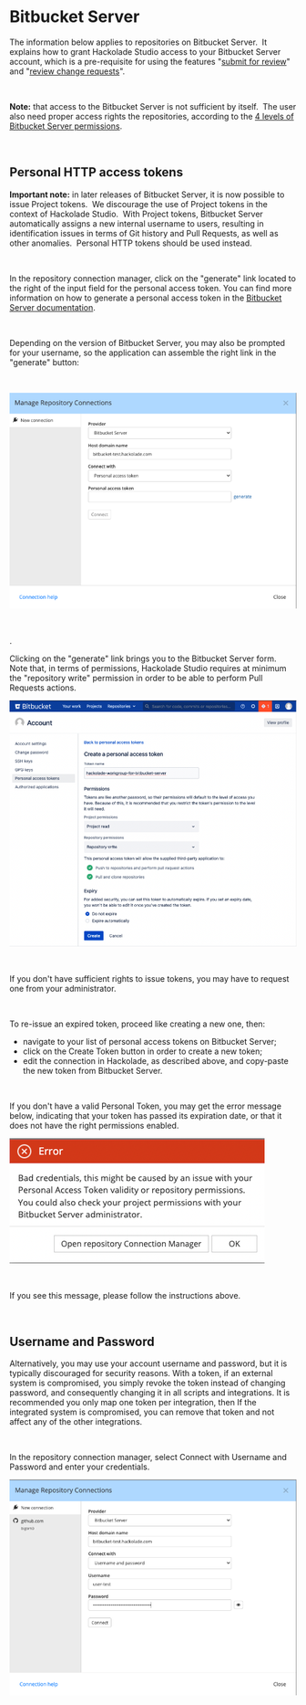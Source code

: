 # Bitbucket Server

The information below applies to repositories on Bitbucket Server.&nbsp; It explains how to grant Hackolade Studio access to your Bitbucket Server account, which is a pre-requisite for using the features "[submit for review](<Submitforreview.md>)" and "[review change requests](<Reviewchangerequests.md>)".

&nbsp;

**Note:** that access to the Bitbucket Server is not sufficient by itself.&nbsp; The user also need proper access rights the repositories, according to the [4 levels of Bitbucket Server permissions](<https://confluence.atlassian.com/bitbucketserverkb/4-levels-of-bitbucket-server-permissions-779171636.html> "target=\"\_blank\"").

&nbsp;

## Personal HTTP access tokens

**Important note:** in later releases of Bitbucket Server, it is now possible to issue Project tokens.&nbsp; We discourage the use of Project tokens in the context of Hackolade Studio.&nbsp; With Project tokens, Bitbucket Server automatically assigns a new internal username to users, resulting in identification issues in terms of Git history and Pull Requests, as well as other anomalies.&nbsp; Personal HTTP tokens should be used instead.

&nbsp;

In the repository connection manager, click on the "generate" link located to the right of the input field for the personal access token. You can find more information on how to generate a personal access token in the [Bitbucket Server documentation](<https://confluence.atlassian.com/bitbucketserver0717/personal-access-tokens-1087535496.html> "target=\"\_blank\"").

&nbsp;

Depending on the version of Bitbucket Server, you may also be prompted for your username, so the application can assemble the right link in the "generate" button:

&nbsp;

![Workgroup - manage hub connections - Bitbucke](<lib/Workgroup%20-%20manage%20hub%20connections%20-%20Bitbucke.png>)

&nbsp;

.

Clicking on the "generate" link brings you to the Bitbucket Server form.&nbsp; Note that, in terms of permissions, Hackolade Studio requires at minimum the "repository write" permission in order to be able to perform Pull Requests actions.

![Workgroup - Bitbucket Server personal token](<lib/Workgroup%20-%20Bitbucket%20Server%20personal%20token.png>)

&nbsp;

If you don't have sufficient rights to issue tokens, you may have to request one from your administrator. &nbsp;

&nbsp;

To re-issue an expired token, proceed like creating a new one, then:

* navigate to your list of personal access tokens on Bitbucket Server;
* click on the Create Token button in order to create a new token;
* edit the connection in Hackolade, as described above, and copy-paste the new token from Bitbucket Server.

&nbsp;

If you don't have a valid Personal Token, you may get the error message below, indicating that your token has passed its expiration date, or that it does not have the right permissions enabled.

![Workgroup - Bitbucket Cloud token error](<lib/Workgroup%20-%20Bitbucket%20Cloud%20token%20error.png>)

&nbsp;

If you see this message, please follow the instructions above.

&nbsp;

## Username and Password

Alternatively, you may use your account username and password, but it is typically discouraged for security reasons. With a token, if an external system is compromised, you simply revoke the token instead of changing password, and consequently changing it in all scripts and integrations. It is recommended you only map one token per integration, then If the integrated system is compromised, you can remove that token and not affect any of the other integrations.

&nbsp;

In the repository connection manager, select Connect with Username and Password and enter your credentials.

![Workgroup - Bitbucket basic auth](<lib/Workgroup%20-%20Bitbucket%20basic%20auth.png>)

